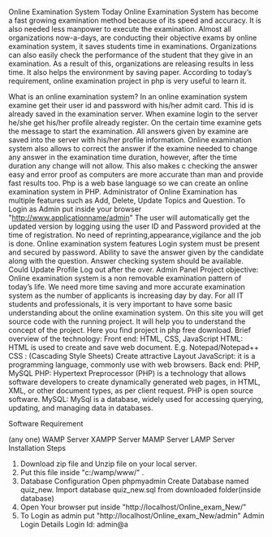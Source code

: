 
Online Examination System Today Online Examination System has become a fast growing examination method because of its speed and accuracy.
It is also needed less manpower to execute the examination. 
Almost all organizations now-a-days, are conducting their objective exams by online examination system, it saves students time in examinations.
Organizations can also easily check the performance of the student that they give in an examination.
As a result of this, organizations are releasing results in less time. It also helps the environment by saving paper. 
According to today’s requirement, online examination project in php is very useful to learn it. 

What is an online examination system?
In an online examination system examine get their user id and password with his/her admit card. This id is already saved in the examination server. When examine login to the server he/she get his/her profile already register. On the certain time examine gets the message to start the examination. All answers given by examine are saved into the server with his/her profile information. Online examination system also allows to correct the answer if the examine needed to change any answer in the examination time duration, however, after the time duration any change will not allow. This also makes c checking the answer easy and error proof as computers are more accurate than man and provide fast results too. Php is a web base language so we can create an online examination system in PHP.  Administrator of Online Examination has multiple features such as Add, Delete, Update Topics and Question. To Login as Admin put inside your browser "http://www.applicationname/admin"  The user will automatically get the updated version by logging using the user ID and Password provided at the time of registration. No need of reprinting,appearance,vigilance and the job is done.  Online examination system features Login system must be present and secured by password. Ability to save the answer given by the candidate along with the question. Answer checking system should be available. Could Update Profile Log out after the over. Admin Panel Project objective: Online examination system is a non removable examination pattern of today’s life. We need more time saving and more accurate examination system as the number of applicants is increasing day by day. For all IT students and professionals, it is very important to have some basic understanding about the online examination system. On this site you will get source code with the running project. It will help you to understand the concept of the project. Here you find project in php free download.  Brief overview of the technology:      Front end: HTML, CSS, JavaScript  HTML: HTML is used to create and save web document. E.g. Notepad/Notepad++ CSS : (Cascading Style Sheets) Create attractive Layout JavaScript: it is a programming language, commonly use with web browsers. Back end: PHP, MySQL  PHP: Hypertext Preprocessor (PHP) is a technology that allows software developers to create dynamically generated web pages, in HTML, XML, or other document types, as per client request. PHP is open source software. MySQL: MySql is a database, widely used for accessing querying, updating, and managing data in databases.

Software Requirement

(any one) WAMP Server XAMPP Server MAMP Server LAMP Server 
Installation Steps
1. Download zip file and Unzip file on your local server.
2. Put this file inside "c:/wamp/www/" . 
3. Database Configuration Open phpmyadmin Create Database named quiz_new. Import database quiz_new.sql from downloaded folder(inside database) 
4. Open Your browser put inside "http://localhost/Online_exam_New/" 
5. To Login as admin put "http://localhost/Online_exam_New/admin" Admin Login Details Login Id: admin@a
